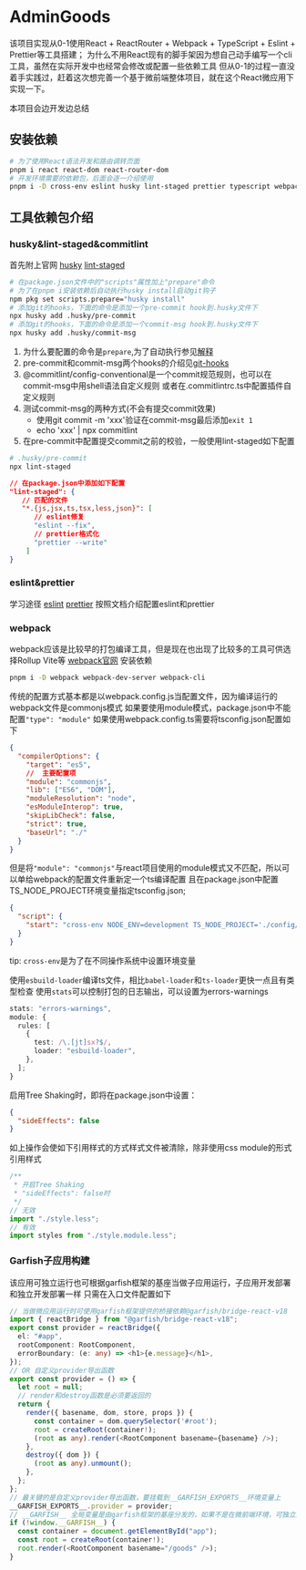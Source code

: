 # AdminGoods

该项目实现从0-1使用React + ReactRouter + Webpack + TypeScript + Eslint + Prettier等工具搭建；
为什么不用React现有的脚手架因为想自己动手编写一个cli工具，虽然在实际开发中也经常会修改或配置一些依赖工具
但从0-1的过程一直没着手实践过，赶着这次想完善一个基于微前端整体项目，就在这个React微应用下实现一下。

本项目会边开发边总结

## 安装依赖

```bash
# 为了使用React语法开发和路由调转页面
pnpm i react react-dom react-router-dom
# 开发环境需要的依赖包，后面会逐一介绍使用
pnpm i -D cross-env eslint husky lint-staged prettier typescript webpack webpack-cli @commitlint/cli @commitlint/config-conventional
```

## 工具依赖包介绍

### husky&lint-staged&commitlint

首先附上官网
[husky](https://typicode.github.io/husky/)
[lint-staged](https://github.com/lint-staged/lint-staged#readme)

```bash
# 在package.json文件中的"scripts"属性加上"prepare"命令
# 为了在pnpm i安装依赖后自动执行husky install启动git钩子
npm pkg set scripts.prepare="husky install"
# 添加git的hooks，下面的命令是添加一个pre-commit hook到.husky文件下
npx husky add .husky/pre-commit
# 添加git的hooks，下面的命令是添加一个commit-msg hook到.husky文件下
npx husky add .husky/commit-msg
```

1. 为什么要配置的命令是`prepare`,为了自动执行参见[解释](https://docs.npmjs.com/cli/v10/using-npm/scripts#prepare-and-prepublish)
2. pre-commit和commit-msg两个hooks的介绍见[git-hooks](https://git-scm.com/book/en/v2/Customizing-Git-Git-Hooks)
3. @commitlint/config-conventional是一个commit规范规则，也可以在commit-msg中用shell语法自定义规则
   或者在.commitlintrc.ts中配置插件自定义规则
4. 测试commit-msg的两种方式(不会有提交commit效果)
   - 使用git commit -m 'xxx'验证在commit-msg最后添加`exit 1`
   - echo 'xxx' | npx commitlint
5. 在pre-commit中配置提交commit之前的校验，一般使用lint-staged如下配置

```bash
# .husky/pre-commit
npx lint-staged
```

```json
// 在package.json中添加如下配置
"lint-staged": {
   // 匹配的文件
   "*.{js,jsx,ts,tsx,less,json}": [
      // eslint修复
      "eslint --fix",
      // prettier格式化
      "prettier --write"
    ]
}
```

### eslint&prettier

学习途径
[eslint](https://eslint.nodejs.cn/docs/latest/use/getting-started)
[prettier](https://prettier.io/docs/en/)
按照文档介绍配置eslint和prettier

### webpack

webpack应该是比较早的打包编译工具，但是现在也出现了比较多的工具可供选择Rollup Vite等
[webpack官网](https://www.webpackjs.com/concepts/)
安装依赖

```bash
pnpm i -D webpack webpack-dev-server webpack-cli
```

传统的配置方式基本都是以webpack.config.js当配置文件，因为编译运行的webpack文件是commonjs模式
如果要使用module模式，package.json中不能配置`"type": "module"`
如果使用webpack.config.ts需要将tsconfig.json配置如下

```json
{
  "compilerOptions": {
    "target": "es5",
    //  主要配置项
    "module": "commonjs",
    "lib": ["ES6", "DOM"],
    "moduleResolution": "node",
    "esModuleInterop": true,
    "skipLibCheck": false,
    "strict": true,
    "baseUrl": "./"
  }
}
```

但是将`"module": "commonjs"`与react项目使用的module模式又不匹配，所以可以单给webpack的配置文件重新定一个ts编译配置
且在package.json中配置TS_NODE_PROJECT环境变量指定tsconfig.json;

```json
{
  "script": {
    "start": "cross-env NODE_ENV=development TS_NODE_PROJECT='./config/tsconfig.json' webpack serve --config  ./config/webpack.dev.ts"
  }
}
```

tip: `cross-env`是为了在不同操作系统中设置环境变量

使用`esbuild-loader`编译ts文件，相比`babel-loader`和`ts-loader`更快一点且有类型检查
使用`stats`可以控制打包的日志输出，可以设置为errors-warnings

```typescript
stats: "errors-warnings",
module: {
  rules: [
    {
      test: /\.[jt]sx?$/,
      loader: "esbuild-loader",
    },
  ];
}
```

启用Tree Shaking时，即将在package.json中设置：

```json
{
  "sideEffects": false
}
```

如上操作会使如下引用样式的方式样式文件被清除，除非使用css module的形式引用样式

```typescript
/**
 * 开启Tree Shaking
 * "sideEffects": false时
 */
// 无效
import "./style.less";
// 有效
import styles from "./style.module.less";
```

### Garfish子应用构建

该应用可独立运行也可根据garfish框架的基座当做子应用运行，子应用开发部署和独立开发部署一样
只需在入口文件配置如下

```typescript
// 当做微应用运行时可使用garfish框架提供的桥接依赖@garfish/bridge-react-v18
import { reactBridge } from "@garfish/bridge-react-v18";
export const provider = reactBridge({
  el: "#app",
  rootComponent: RootComponent,
  errorBoundary: (e: any) => <h1>{e.message}</h1>,
});
// OR 自定义provider导出函数
export const provider = () => {
  let root = null;
  // render和destroy函数是必须要返回的
  return {
    render({ basename, dom, store, props }) {
      const container = dom.querySelector('#root');
      root = createRoot(container!);
      (root as any).render(<RootComponent basename={basename} />);
    },
    destroy({ dom }) {
      (root as any).unmount();
    },
  };
};
// 最关键的是自定义provider导出函数，要挂载到__GARFISH_EXPORTS__环境变量上
__GARFISH_EXPORTS__.provider = provider;
// __GARFISH__ 全局变量是由garfish框架的基座分发的，如果不是在微前端环境，可独立运行
if (!window.__GARFISH__) {
  const container = document.getElementById("app");
  const root = createRoot(container!);
  root.render(<RootComponent basename="/goods" />);
}
```

